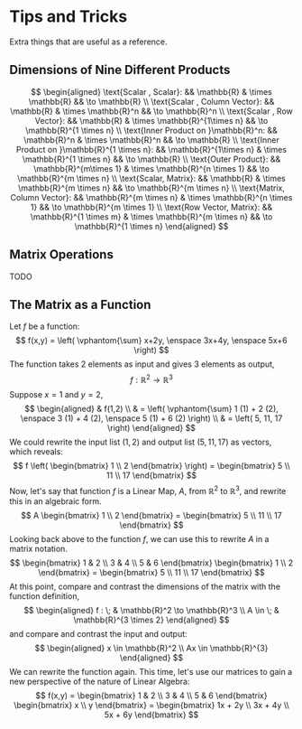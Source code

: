 
Tips and Tricks
=====================================================================

Extra things that are useful as a reference.


Dimensions of Nine Different Products
---------------------------------------------------------------------

$$
\begin{aligned}
    \text{Scalar , Scalar}:
    && \mathbb{R}
    & \times \mathbb{R}
    && \to \mathbb{R}
\\
    \text{Scalar , Column Vector}:
    && \mathbb{R}
    & \times \mathbb{R}^n
    && \to \mathbb{R}^n
\\
    \text{Scalar , Row Vector}:
    && \mathbb{R}
    & \times \mathbb{R}^{1\times n}
    && \to \mathbb{R}^{1 \times n}
\\
    \text{Inner Product on }\mathbb{R}^n:
    && \mathbb{R}^n
    & \times \mathbb{R}^n
    && \to \mathbb{R}
\\
    \text{Inner Product on }\mathbb{R}^{1 \times n}:
    && \mathbb{R}^{1\times n}
    & \times \mathbb{R}^{1 \times n}
    && \to \mathbb{R}
\\
    \text{Outer Product}:
    && \mathbb{R}^{m\times 1}
    & \times \mathbb{R}^{n \times 1}
    && \to \mathbb{R}^{m \times n}
\\
    \text{Scalar, Matrix}:
    && \mathbb{R}
    & \times \mathbb{R}^{m \times n}
    && \to \mathbb{R}^{m \times n}
\\
    \text{Matrix, Column Vector}:
    && \mathbb{R}^{m \times n}
    & \times \mathbb{R}^{n \times 1}
    && \to \mathbb{R}^{m \times 1}
\\
    \text{Row Vector, Matrix}:
    && \mathbb{R}^{1 \times m}
    & \times \mathbb{R}^{m \times n}
    && \to \mathbb{R}^{1 \times n}
\end{aligned}
$$



Matrix Operations
---------------------------------------------------------------------
TODO


The Matrix as a Function
---------------------------------------------------------------------

Let $f$ be a function:
$$
    f(x,y) = \left( \vphantom{\sum}
        x+2y, \enspace
        3x+4y, \enspace
        5x+6
    \right)
$$
The function takes 2 elements as input and gives 3 elements as output,
$$
    f:\mathbb{R}^2 \to \mathbb{R}^3
$$
Suppose $x=1$ and $y=2$,
$$
\begin{aligned}
    & f(1,2) \\
    & =
        \left( \vphantom{\sum}
            1 (1) + 2 (2), \enspace
            3 (1) + 4 (2), \enspace
            5 (1) + 6 (2)
        \right)
    \\
    & =
        \left( 5, 11, 17 \right)
\end{aligned}
$$
We could rewrite the input list $(1,2)$ and output list $(5,11,17)$ as vectors, which reveals:
$$
    f
    \left(
        \begin{bmatrix} 1 \\ 2 \end{bmatrix}
    \right)
    =
    \begin{bmatrix} 5 \\ 11 \\ 17 \end{bmatrix}
$$
Now, let's say that function $f$ is a Linear Map, $A$, from $\mathbb{R}^2$ to $\mathbb{R}^3$, and rewrite this in an algebraic form.
$$
    A
    \begin{bmatrix} 1 \\ 2 \end{bmatrix}
    =
    \begin{bmatrix} 5 \\ 11 \\ 17 \end{bmatrix}
$$
Looking back above to the function $f$, we can use this to rewrite $A$ in a matrix notation.
$$
    \begin{bmatrix} 1 & 2 \\ 3 & 4 \\ 5 & 6 \end{bmatrix}
    \begin{bmatrix} 1 \\ 2 \end{bmatrix}
    =
    \begin{bmatrix} 5 \\ 11 \\ 17 \end{bmatrix}
$$
At this point, compare and contrast the dimensions of the matrix  with the function definition,
$$
    \begin{aligned}
        f : \; & \mathbb{R}^2 \to \mathbb{R}^3 \\
        A \in \; & \mathbb{R}^{3 \times 2}
    \end{aligned}
$$
and compare and contrast the input and output:
$$
\begin{aligned}
    x \in \mathbb{R}^2 \\
    Ax \in \mathbb{R}^{3}
\end{aligned}
$$
We can rewrite the function again.  This time, let's use our matrices to gain a new perspective of the nature of Linear Algebra:
$$
    f(x,y) =
    \begin{bmatrix} 1 & 2 \\ 3 & 4 \\ 5 & 6 \end{bmatrix}
    \begin{bmatrix} x \\ y \end{bmatrix}
    =
    \begin{bmatrix} 1x + 2y \\ 3x + 4y \\ 5x + 6y \end{bmatrix}
$$
